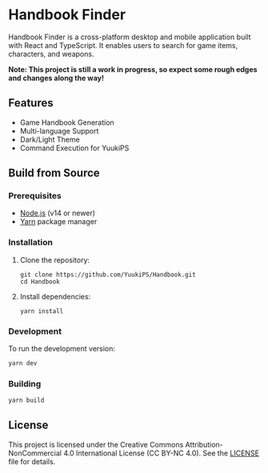 # Handbook Finder

Handbook Finder is a cross-platform desktop and mobile application built with React and TypeScript. It enables users to search for game items, characters, and weapons.

**Note: This project is still a work in progress, so expect some rough edges and changes along the way!**

## Features

- Game Handbook Generation
- Multi-language Support
- Dark/Light Theme
- Command Execution for YuukiPS

## Build from Source

### Prerequisites

- [Node.js](https://nodejs.org/) (v14 or newer)
- [Yarn](https://yarnpkg.com/) package manager

### Installation

1. Clone the repository:

    ```
    git clone https://github.com/YuukiPS/Handbook.git
    cd Handbook
    ```

2. Install dependencies:
    ```
    yarn install
    ```

### Development

To run the development version:

```bash
yarn dev
```

### Building

```bash
yarn build
```

## License

This project is licensed under the Creative Commons Attribution-NonCommercial 4.0 International License (CC BY-NC 4.0).
See the [LICENSE](LICENSE) file for details.
